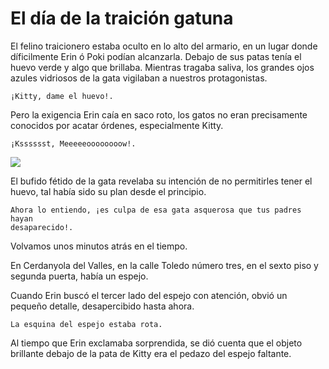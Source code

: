 # El día de la traición gatuna

El felino traicionero estaba oculto en lo alto del armario, en un lugar donde díficilmente Erin ó Poki podían alcanzarla.  Debajo de sus patas tenía el huevo verde y algo que brillaba.  Mientras tragaba saliva, los grandes ojos azules vidriosos de la gata vigilaban a nuestros protagonistas.

    ¡Kitty, dame el huevo!.

 Pero la exigencia Erin caía en saco roto, los gatos no eran precisamente conocidos por acatar órdenes, especialmente Kitty.

    ¡Ksssssst, Meeeeeoooooooow!.

![](/Users/antonio.lignan/Dropbox/Antonio/Write/erin-and-poki/img/erin4.jpg)

El bufido fétido de la gata revelaba su intención de no permitirles tener el huevo, tal había sido su plan desde el principio.

    Ahora lo entiendo, ¡es culpa de esa gata asquerosa que tus padres hayan 
    desaparecido!.

Volvamos unos minutos atrás en el tiempo.

En Cerdanyola del Valles, en la calle Toledo número tres, en el sexto piso y segunda puerta, había un espejo.

Cuando Erin buscó el tercer lado del espejo con atención, obvió un pequeño detalle, desapercibido hasta ahora.

    La esquina del espejo estaba rota.

Al tiempo que Erin exclamaba sorprendida, se dió cuenta que el objeto brillante debajo de la pata de Kitty era el pedazo del espejo faltante.
